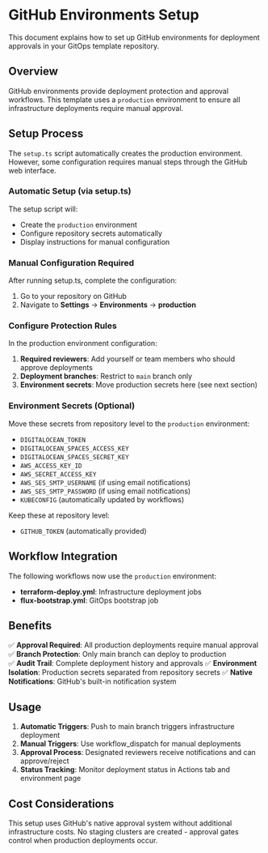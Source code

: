 # GitHub Environments Setup

This document explains how to set up GitHub environments for deployment approvals in your GitOps template repository.

## Overview

GitHub environments provide deployment protection and approval workflows. This template uses a `production` environment to ensure all infrastructure deployments require manual approval.

## Setup Process

The `setup.ts` script automatically creates the production environment. However, some configuration requires manual steps through the GitHub web interface.

### Automatic Setup (via setup.ts)

The setup script will:
- Create the `production` environment
- Configure repository secrets automatically
- Display instructions for manual configuration

### Manual Configuration Required

After running setup.ts, complete the configuration:

1. Go to your repository on GitHub
2. Navigate to **Settings** → **Environments** → **production**

### Configure Protection Rules

In the production environment configuration:

1. **Required reviewers**: Add yourself or team members who should approve deployments
2. **Deployment branches**: Restrict to `main` branch only
3. **Environment secrets**: Move production secrets here (see next section)

### Environment Secrets (Optional)

Move these secrets from repository level to the `production` environment:

- `DIGITALOCEAN_TOKEN`
- `DIGITALOCEAN_SPACES_ACCESS_KEY`
- `DIGITALOCEAN_SPACES_SECRET_KEY`
- `AWS_ACCESS_KEY_ID`
- `AWS_SECRET_ACCESS_KEY`
- `AWS_SES_SMTP_USERNAME` (if using email notifications)
- `AWS_SES_SMTP_PASSWORD` (if using email notifications)
- `KUBECONFIG` (automatically updated by workflows)

Keep these at repository level:
- `GITHUB_TOKEN` (automatically provided)

## Workflow Integration

The following workflows now use the `production` environment:

- **terraform-deploy.yml**: Infrastructure deployment jobs
- **flux-bootstrap.yml**: GitOps bootstrap job

## Benefits

✅ **Approval Required**: All production deployments require manual approval
✅ **Branch Protection**: Only main branch can deploy to production  
✅ **Audit Trail**: Complete deployment history and approvals
✅ **Environment Isolation**: Production secrets separated from repository secrets
✅ **Native Notifications**: GitHub's built-in notification system

## Usage

1. **Automatic Triggers**: Push to main branch triggers infrastructure deployment
2. **Manual Triggers**: Use workflow_dispatch for manual deployments
3. **Approval Process**: Designated reviewers receive notifications and can approve/reject
4. **Status Tracking**: Monitor deployment status in Actions tab and environment page

## Cost Considerations

This setup uses GitHub's native approval system without additional infrastructure costs. No staging clusters are created - approval gates control when production deployments occur.